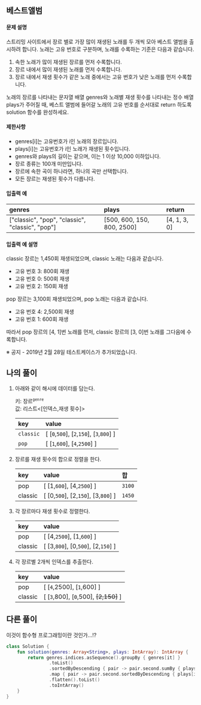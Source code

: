 ## 베스트앨범


#### 문제 설명

스트리밍 사이트에서 장르 별로 가장 많이 재생된 노래를 두 개씩 모아 베스트 앨범을 출시하려 합니다. 노래는 고유 번호로 구분하며, 노래를 수록하는 기준은 다음과 같습니다.

1. 속한 노래가 많이 재생된 장르를 먼저 수록합니다.
2. 장르 내에서 많이 재생된 노래를 먼저 수록합니다.
3. 장르 내에서 재생 횟수가 같은 노래 중에서는 고유 번호가 낮은 노래를 먼저 수록합니다.

노래의 장르를 나타내는 문자열 배열 genres와 노래별 재생 횟수를 나타내는 정수 배열 plays가 주어질 때, 베스트 앨범에 들어갈 노래의 고유 번호를 순서대로 return 하도록 solution 함수를 완성하세요.

#### 제한사항

* genres[i]는 고유번호가 i인 노래의 장르입니다.
* plays[i]는 고유번호가 i인 노래가 재생된 횟수입니다.
* genres와 plays의 길이는 같으며, 이는 1 이상 10,000 이하입니다.
* 장르 종류는 100개 미만입니다.
* 장르에 속한 곡이 하나라면, 하나의 곡만 선택합니다.
* 모든 장르는 재생된 횟수가 다릅니다.

#### 입출력 예

| genres | plays | return |
| :--- | :--- | :--- |
| ["classic", "pop", "classic", "classic", "pop"] | [500, 600, 150, 800, 2500] | [4, 1, 3, 0] |

#### 입출력 예 설명

classic 장르는 1,450회 재생되었으며, classic 노래는 다음과 같습니다.

* 고유 번호 3: 800회 재생
* 고유 번호 0: 500회 재생
* 고유 번호 2: 150회 재생

pop 장르는 3,100회 재생되었으며, pop 노래는 다음과 같습니다.

* 고유 번호 4: 2,500회 재생
* 고유 번호 1: 600회 재생

따라서 pop 장르의 [4, 1]번 노래를 먼저, classic 장르의 [3, 0]번 노래를 그다음에 수록합니다.

※ 공지 - 2019년 2월 28일 테스트케이스가 추가되었습니다.

## 나의 풀이

1. 아래와 같이 해시에 데이터를 담는다.

    키: 장르<sup>`genre`</sup><br>
    값: 리스트<[인덱스,재생 횟수]>

    | key | value |
    | :--- | :--- |
    | `classic` | [ [`0`,`500`], [`2`,`150`], [`3`,`800`] ] |
    | `pop`     | [ [`1`,`600`], [`4`,`2500`] ] |

2. 장르를 재생 횟수의 합으로 정렬을 한다.

    | key | value | 합 |
    | :--- | :--- | :--- |
    | pop     | [ [1,`600`], [4,`2500`] ] | `3100` |
    | classic | [ [0,`500`], [2,`150`], [3,`800`] ] | `1450` |

3. 각 장르마다 재생 횟수로 정렬한다.

    | key | value |
    | :--- | :--- |
    | pop     | [ [4,`2500`], [1,`600`] ] |
    | classic | [ [3,`800`], [0,`500`], [2,`150`] ] |

4. 각 장르별 2개씩 인덱스를 추출한다.

    | key | value |
    | :--- | :--- |
    | pop     | [ [`4`,2500], [`1`,600] ] |
    | classic | [ [`3`,800], [`0`,500], ~~&#91;2,150&#93;~~ ] |

## 다른 풀이

이것이 함수형 프로그래밍이란 것인가...!?

```kotlin
class Solution {
    fun solution(genres: Array<String>, plays: IntArray): IntArray {
        return genres.indices.asSequence().groupBy { genres[it] }
                .toList()
                .sortedByDescending { pair -> pair.second.sumBy { plays[it] } }
                .map { pair -> pair.second.sortedByDescending { plays[it] }.take(2) }
                .flatten().toList()
                .toIntArray()
    }
}
```
